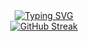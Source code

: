 <div align="center">
  <a href="https://git.io/typing-svg">
    <img src="https://readme-typing-svg.demolab.com?font=Outfit&duration=3000&pause=500&color=5C00F7&center=true&vCenter=true&multiline=true&random=false&width=435&height=90&lines=Mikkis;HTML+%7C+CSS+%7C+JavaScript+%7C+C%23+%7C+C%2B%2B;Still+Learning" alt="Typing SVG" /></a>
<br>
  <a href="https://git.io/streak-stats"><img src="https://streak-stats.demolab.com?user=xMikkis&theme=shadow-purple&date_format=j%2Fn%5B%2FY%5D&mode=weekly&fire=A200EB" alt="GitHub Streak" /></a>
</div>
